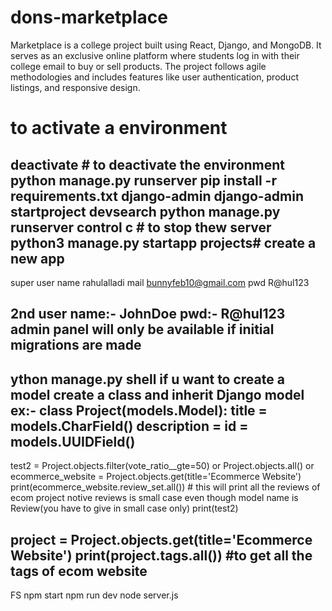 # dons-marketplace
Marketplace is a college project built using React, Django, and MongoDB. It serves as an exclusive online platform where students log in with their college email to buy or sell products. The project follows agile methodologies and includes features like user authentication, product listings, and responsive design.

 # to activate a environment
deactivate # to deactivate the environment
python manage.py runserver 
pip install -r requirements.txt
django-admin 
django-admin startproject devsearch 
python manage.py runserver
control c # to stop thew server
python3 manage.py startapp projects# create a new app
-------
super user name rahulalladi
mail bunnyfeb10@gmail.com
pwd R@hul123

2nd user name:- JohnDoe pwd:- R@hul123
admin panel will only be available if initial migrations are made
--------
ython manage.py shell
if u want to create a model create a class and inherit Django model
ex:- class Project(models.Model):
        title = models.CharField()
        description = 
        id = models.UUIDField()
--------
test2 = Project.objects.filter(vote_ratio__gte=50)
                or
        Project.objects.all()
                or        
        ecommerce_website = Project.objects.get(title='Ecommerce Website')
        print(ecommerce_website.review_set.all()) # this will print all the reviews of ecom project notive reviews is small case even though model name is Review(you have to give in small case only)
print(test2)

project = Project.objects.get(title='Ecommerce Website')
print(project.tags.all()) #to get all the tags of ecom website
-----------

FS
npm start
npm run dev
node server.js